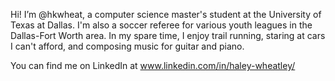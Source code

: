 Hi! I’m @hkwheat, a computer science master's student at the University of Texas at Dallas. I'm also a soccer referee for various youth leagues in the Dallas-Fort Worth area. In my spare time, I enjoy trail running, staring at cars I can't afford, and composing music for guitar and piano.

You can find me on LinkedIn at www.linkedin.com/in/haley-wheatley/

<!---
hkwheat/hkwheat is a ✨ special ✨ repository because its `README.md` (this file) appears on your GitHub profile.
You can click the Preview link to take a look at your changes.
--->
